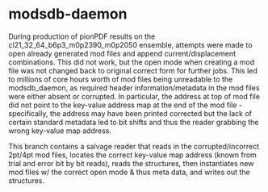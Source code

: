# modsdb-daemon

During production of pionPDF results on the cl21_32_64_b6p3_m0p2390_m0p2050 ensemble, attempts were made to open already generated mod files and append current/displacement combinations. This did not work, but the open mode when creating a mod file was not changed back to original correct form for further jobs. This led to millions of core hours worth of mod files being unreadable to the modsdb_daemon, as required header information/metadata in the mod files were either absent or corrupted. In particular, the address at top of mod file did not point to the key-value address map at the end of the mod file - specifically, the address may have been printed corrected but the lack of certain standard metadata led to bit shifts and thus the reader grabbing the wrong key-value map address.

This branch contains a salvage reader that reads in the corrupted/incorrect 2pt/4pt mod files, locates the correct key-value map address (known from trial and error bit by bit reads), reads the structures, then instantiates new mod files w/ the correct open mode & thus meta data, and writes out the structures.